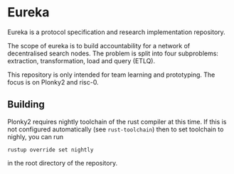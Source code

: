 # Eureka

Eureka is a protocol specification and research implementation repository.

The scope of eureka is to build accountability for a network of decentralised search nodes. The problem is split into four subproblems: extraction, transformation, load and query (ETLQ).

This repository is only intended for team learning and prototyping. The focus is on Plonky2 and risc-0.

## Building

Plonky2 requires nightly toolchain of the rust compiler at this time. If this is not configured automatically (see `rust-toolchain`) then to set toolchain to nighly, you can run
```
rustup override set nightly
```
in the root directory of the repository. 